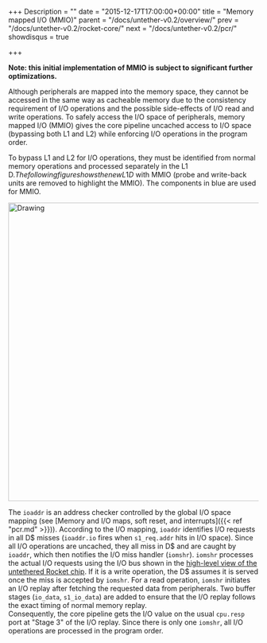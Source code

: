 +++
Description = ""
date = "2015-12-17T17:00:00+00:00"
title = "Memory mapped I/O (MMIO)"
parent = "/docs/untether-v0.2/overview/"
prev = "/docs/untether-v0.2/rocket-core/"
next = "/docs/untether-v0.2/pcr/"
showdisqus = true

+++

**Note: this initial implementation of MMIO is subject to significant further optimizations.**

Although peripherals are mapped into the memory space, they cannot be accessed 
in the same way as cacheable memory due to the consistency requirement of I/O 
operations and the possible side-effects of I/O read and write operations. To 
safely access the I/O space of peripherals, memory mapped I/O (MMIO) gives the 
core pipeline uncached access to I/O space (bypassing both L1 and L2) while 
enforcing I/O operations in the program order.

To bypass L1 and L2 for I/O operations, they must be identified from normal 
memory operations and processed separately in the L1 D$. The following figure 
shows the new L1 D$ with MMIO (probe and write-back units are removed to 
highlight the MMIO). The components in blue are used for MMIO.

<img src="../figures/dcache_mmio.png" alt="Drawing" style="width: 600px;"/>

The `ioaddr` is an address checker controlled by the global I/O space mapping 
(see [Memory and I/O maps, soft reset, and interrupts]({{< ref "pcr.md" >}})). 
According to the I/O mapping, `ioaddr` identifies I/O requests in all D$ 
misses (`ioaddr.io` fires when `s1_req.addr` hits in I/O space). Since all I/O 
operations are uncached, they all miss in D$ and are caught by `ioaddr`, which 
then notifies the I/O miss handler (`iomshr`). `iomshr` processes the actual 
I/O requests using the I/O bus shown in the [high-level view of the untethered 
Rocket chip](../overview#figure-overview). If it is a write operation, the D$ 
assumes it is served once the miss is accepted by `iomshr`. For a read 
operation, `iomshr` initiates an I/O replay after fetching the requested data 
from peripherals. Two buffer stages (`io_data`, `s1_io_data`) are added to 
ensure that the I/O replay follows the exact timing of normal memory replay.  
Consequently, the core pipeline gets the I/O value on the usual `cpu.resp` 
port at "Stage 3" of the I/O replay. Since there is only one `iomshr`, all I/O 
operations are processed in the program order.
